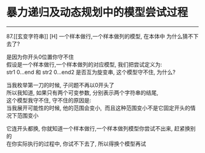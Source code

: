 # 暴力递归及动态规划中的模型尝试过程



---


87.[[玄变字符串]] [H]
一个样本做行,一个样本做列的模型, 在本体中 为什么猜不下去了?  

是因为你开头0位置你守不住  
假设是一个样本做行,一个样本做列的对应模型, 我们把尝试定义为:  
str1 0...end 和 str2 0...end2 是否互为旋变串, 这个模型守不住, 为什么?  
  
当我枚举第一刀的时候, 子问题不再以0开头了  
所以我知道, 如果只有两个可变参数, 分别表示两个字符串的结尾,   
这个模型我守不住, 守不住的原因是:  
当我展开可能性的时候, 他的范围会变小,  而且这种范围变小不是它固定开头的情况下范围变小  

它连开头都换, 你就知道一个样本做行,一个样本做列模型你尝试不出来, 赶紧换别的  
在你实际执行的过程中, 你试不下去了, 所以得换个模型再试